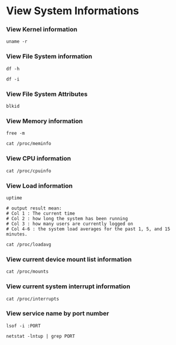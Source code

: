 # View System Informations

### View Kernel information

```
uname -r
```

### View File System information

```
df -h
```

```
df -i
```

### View File System Attributes

```
blkid
```

### View Memory information

```
free -m
```

```
cat /proc/meminfo
```

### View CPU information

```
cat /proc/cpuinfo
```

### View Load information

```
uptime

# output result mean:
# Col 1 : The current time
# Col 2 : how long the system has been running
# Col 3 : how many users are currently logged on
# Col 4-6 : the system load averages for the past 1, 5, and 15 minutes.
```

```
cat /proc/loadavg
```

### View current device mount list information

```
cat /proc/mounts
```

### View current system interrupt information

```
cat /proc/interrupts
```

### View service name by port number

```
lsof -i :PORT
```

```
netstat -lntup | grep PORT
```

